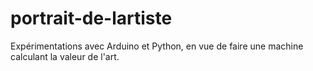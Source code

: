 # portrait-de-lartiste
Expérimentations avec Arduino et Python, en vue de faire une machine calculant la valeur de l'art.
